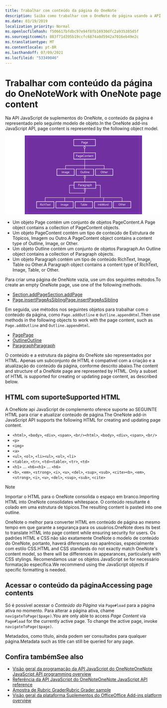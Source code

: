 ```yaml
---
title: Trabalhar com conteúdo da página do OneNote
description: Saiba como trabalhar com o OneNote de página usando a API JavaScript.
ms.date: 03/19/2019
localization_priority: Normal
ms.openlocfilehash: f506617bfdbc97e94f8fb16930dfc2a935385d5f
ms.sourcegitcommit: 883f71d395b19ccfc6874a0d5942a7016eb49e2c
ms.translationtype: MT
ms.contentlocale: pt-BR
ms.lasthandoff: 07/09/2021
ms.locfileid: "53349046"
---
```

# <a name="work-with-onenote-page-content"></a><span data-ttu-id="71958-103">Trabalhar com conteúdo da página do OneNote</span><span class="sxs-lookup"><span data-stu-id="71958-103">Work with OneNote page content</span></span>

<span data-ttu-id="71958-104">Na API JavaScript de suplementos do OneNote, o conteúdo da página é representado pelo seguinte modelo de objeto.</span><span class="sxs-lookup"><span data-stu-id="71958-104">In the OneNote add-ins JavaScript API, page content is represented by the following object model.</span></span>

  ![OneNote diagrama de modelo de objeto de página.](../images/one-note-om-page.png)

- <span data-ttu-id="71958-106">Um objeto Page contém um conjunto de objetos PageContent.</span><span class="sxs-lookup"><span data-stu-id="71958-106">A Page object contains a collection of PageContent objects.</span></span>
- <span data-ttu-id="71958-107">Um objeto PageContent contém um tipo de conteúdo de Estrutura de Tópicos, Imagem ou Outro.</span><span class="sxs-lookup"><span data-stu-id="71958-107">A PageContent object contains a content type of Outline, Image, or Other.</span></span>
- <span data-ttu-id="71958-108">Um objeto Outline contém um conjunto de objetos Paragraph.</span><span class="sxs-lookup"><span data-stu-id="71958-108">An Outline object contains a collection of Paragraph objects.</span></span>
- <span data-ttu-id="71958-109">Um objeto Paragraph contém um tipo de conteúdo RichText, Image, Table ou Other.</span><span class="sxs-lookup"><span data-stu-id="71958-109">A Paragraph object contains a content type of RichText, Image, Table, or Other.</span></span>

<span data-ttu-id="71958-110">Para criar uma página de OneNote vazia, use um dos seguintes métodos.</span><span class="sxs-lookup"><span data-stu-id="71958-110">To create an empty OneNote page, use one of the following methods.</span></span>

- [<span data-ttu-id="71958-111">Section.addPage</span><span class="sxs-lookup"><span data-stu-id="71958-111">Section.addPage</span></span>](/javascript/api/onenote/onenote.section#addpage-title-)
- [<span data-ttu-id="71958-112">Page.insertPageAsSibling</span><span class="sxs-lookup"><span data-stu-id="71958-112">Page.insertPageAsSibling</span></span>](/javascript/api/onenote/onenote.section#insertsectionassibling-location--title-)

<span data-ttu-id="71958-113">Em seguida, use métodos nos seguintes objetos para trabalhar com o conteúdo da página, como `Page.addOutline` e `Outline.appendHtml`.</span><span class="sxs-lookup"><span data-stu-id="71958-113">Then use methods in the following objects to work with the page content, such as `Page.addOutline` and `Outline.appendHtml`.</span></span>

- [<span data-ttu-id="71958-114">Page</span><span class="sxs-lookup"><span data-stu-id="71958-114">Page</span></span>](/javascript/api/onenote/onenote.page)
- [<span data-ttu-id="71958-115">Outline</span><span class="sxs-lookup"><span data-stu-id="71958-115">Outline</span></span>](/javascript/api/onenote/onenote.outline)
- [<span data-ttu-id="71958-116">Paragraph</span><span class="sxs-lookup"><span data-stu-id="71958-116">Paragraph</span></span>](/javascript/api/onenote/onenote.paragraph)

<span data-ttu-id="71958-p101">O conteúdo e a estrutura da página do OneNote são representados por HTML. Apenas um subconjunto de HTML é compatível com a criação e a atualização do conteúdo da página, conforme descrito abaixo.</span><span class="sxs-lookup"><span data-stu-id="71958-p101">The content and structure of a OneNote page are represented by HTML. Only a subset of HTML is supported for creating or updating page content, as described below.</span></span>

## <a name="supported-html"></a><span data-ttu-id="71958-119">HTML com suporte</span><span class="sxs-lookup"><span data-stu-id="71958-119">Supported HTML</span></span>

<span data-ttu-id="71958-120">A OneNote api JavaScript de complemento oferece suporte ao SEGUINTE HTML para criar e atualizar conteúdo de página.</span><span class="sxs-lookup"><span data-stu-id="71958-120">The OneNote add-in JavaScript API supports the following HTML for creating and updating page content.</span></span>

- <span data-ttu-id="71958-121">`<html>`, `<body>`, `<div>`, `<span>`, `<br/>`</span><span class="sxs-lookup"><span data-stu-id="71958-121">`<html>`, `<body>`, `<div>`, `<span>`, `<br/>`</span></span>
- `<p>`
- `<img>`
- `<a>`
- <span data-ttu-id="71958-122">`<ul>`, `<ol>`, `<li>`</span><span class="sxs-lookup"><span data-stu-id="71958-122">`<ul>`, `<ol>`, `<li>`</span></span>
- <span data-ttu-id="71958-123">`<table>`, `<tr>`, `<td>`</span><span class="sxs-lookup"><span data-stu-id="71958-123">`<table>`, `<tr>`, `<td>`</span></span>
- <span data-ttu-id="71958-124">`<h1>` ... `<h6>`</span><span class="sxs-lookup"><span data-stu-id="71958-124">`<h1>` ... `<h6>`</span></span>
- <span data-ttu-id="71958-125">`<b>`, `<em>`, `<strong>`, `<i>`, `<u>`, `<del>`, `<sup>`, `<sub>`, `<cite>`</span><span class="sxs-lookup"><span data-stu-id="71958-125">`<b>`, `<em>`, `<strong>`, `<i>`, `<u>`, `<del>`, `<sup>`, `<sub>`, `<cite>`</span></span>

> [!NOTE]
> <span data-ttu-id="71958-126">Importar o HTML para o OneNote consolida o espaço em branco.</span><span class="sxs-lookup"><span data-stu-id="71958-126">Importing HTML into OneNote consolidates whitespace.</span></span> <span data-ttu-id="71958-127">O conteúdo resultante é colado em uma estrutura de tópicos.</span><span class="sxs-lookup"><span data-stu-id="71958-127">The resulting content is pasted into one outline.</span></span>

<span data-ttu-id="71958-128">OneNote o melhor para converter HTML em conteúdo de página ao mesmo tempo em que garante a segurança para os usuários.</span><span class="sxs-lookup"><span data-stu-id="71958-128">OneNote does its best to translate HTML into page content while ensuring security for users.</span></span> <span data-ttu-id="71958-129">Os padrões HTML e CSS não são exatamente OneNote o modelo de conteúdo do OneNote, portanto, haverá diferenças nas aparências, especialmente com estilo CSS.</span><span class="sxs-lookup"><span data-stu-id="71958-129">HTML and CSS standards do not exactly match OneNote's content model, so there will be differences in appearances, particularly with CSS stylings.</span></span> <span data-ttu-id="71958-130">Recomendamos usar os objetos JavaScript se for necessário formatação específica.</span><span class="sxs-lookup"><span data-stu-id="71958-130">We recommend using the JavaScript objects if specific formatting is needed.</span></span>

## <a name="accessing-page-contents"></a><span data-ttu-id="71958-131">Acessar o conteúdo da página</span><span class="sxs-lookup"><span data-stu-id="71958-131">Accessing page contents</span></span>

<span data-ttu-id="71958-p104">Só é possível acessar o *Conteúdo da Página* via `Page#load` para a página ativa no momento. Para alterar a página ativa, chame `navigateToPage($page)`.</span><span class="sxs-lookup"><span data-stu-id="71958-p104">You are only able to access *Page Content* via `Page#load` for the currently active page. To change the active  page, invoke `navigateToPage($page)`.</span></span>

<span data-ttu-id="71958-134">Metadados, como título, ainda podem ser consultados para qualquer página.</span><span class="sxs-lookup"><span data-stu-id="71958-134">Metadata such as title can still be queried for any page.</span></span>

## <a name="see-also"></a><span data-ttu-id="71958-135">Confira também</span><span class="sxs-lookup"><span data-stu-id="71958-135">See also</span></span>

- [<span data-ttu-id="71958-136">Visão geral da programação da API JavaScript do OneNote</span><span class="sxs-lookup"><span data-stu-id="71958-136">OneNote JavaScript API programming overview</span></span>](onenote-add-ins-programming-overview.md)
- [<span data-ttu-id="71958-137">Referência da API JavaScript do OneNote</span><span class="sxs-lookup"><span data-stu-id="71958-137">OneNote JavaScript API reference</span></span>](../reference/overview/onenote-add-ins-javascript-reference.md)
- [<span data-ttu-id="71958-138">Amostra de Rubric Grader</span><span class="sxs-lookup"><span data-stu-id="71958-138">Rubric Grader sample</span></span>](https://github.com/OfficeDev/OneNote-Add-in-Rubric-Grader)
- [<span data-ttu-id="71958-139">Visão geral da plataforma Suplementos do Office</span><span class="sxs-lookup"><span data-stu-id="71958-139">Office Add-ins platform overview</span></span>](../overview/office-add-ins.md)
